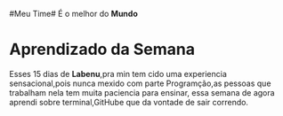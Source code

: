 #Meu Time#
É o melhor do **Mundo** 
# Aprendizado da Semana #
Esses 15 dias de **Labenu**,pra min tem cido uma experiencia sensacional,pois nunca mexido com parte Programção,as pessoas que trabalham nela tem muita paciencia para ensinar, essa semana de agora aprendi sobre terminal,GitHube que da vontade de sair correndo.


